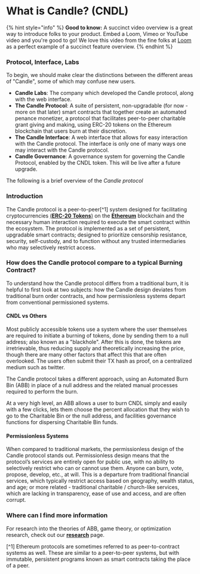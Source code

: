 # What is Candle? (CNDL)

{% hint style="info" %}
**Good to know:** A succinct video overview is a great way to introduce folks to your product. Embed a Loom, Vimeo or YouTube video and you're good to go! We love this video from the fine folks at [Loom](https://loom.com) as a perfect example of a succinct feature overview.
{% endhint %}

### Protocol, Interface, Labs

To begin, we should make clear the distinctions between the different areas of "Candle", some of which may confuse new users.

* **Candle Labs**: The company which developed the Candle protocol, along with the web interface.
* **The Candle Protocol**: A suite of persistent, non-upgradable (for now - more on that later) smart contracts that together create an automated penance monetizer, a protocol that facilitates peer-to-peer charitable grant giving and making, using ERC-20 tokens on the Ethereum blockchain that users burn at their discretion.&#x20;
* **The Candle Interface**: A web interface that allows for easy interaction with the Candle protocol. The interface is only one of many ways one may interact with the Candle protocol.
* **Candle Governance**: A governance system for governing the Candle Protocol, enabled by the CNDL token. This will be live after a future upgrade.&#x20;

The following is a brief overview of the _Candle protocol_

### Introduction

The Candle protocol is a peer-to-peer\[^1] system designed for facilitating cryptocurrencies [(**ERC-20 Tokens**)](https://ethereum.org/en/developers/docs/standards/tokens/erc-20/) on the [**Ethereum**](https://ethereum.org) blockchain and the necessary human interaction required to execute the smart contract within the ecosystem. The protocol is implemented as a set of persistent, upgradable smart contracts; designed to prioritize censorship resistance, security, self-custody, and to function without any trusted intermediaries who may selectively restrict access.



### How does the Candle protocol compare to a typical Burning Contract?

To understand how the Candle protocol differs from a traditional burn, it is helpful to first look at two subjects: how the Candle design deviates from traditional burn order contracts, and how permissionless systems depart from conventional permissioned systems.

#### CNDL vs Others

Most publicly accessible tokens use a system where the user themselves are required to initiate a burning of tokens, done by sending them to a null address; also known as a "blackhole". After this is done, the tokens are irretrievable, thus reducing supply and theoretically increasing the price, though there are many other factors that affect this that are often overlooked. The users often submit their TX hash as proof, on a centralized medium such as twitter.&#x20;

The Candle protocol takes a different approach, using an Automated Burn Bin (ABB) in place of a null address and the related manual processes required to perform the burn.

At a very high level, an ABB allows a user to burn CNDL simply and easily with a few clicks, lets them choose the percent allocation that they wish to go to the Charitable Bin or the null address, and facilities governance functions for dispersing Charitable Bin funds.&#x20;

#### Permissionless Systems

When compared to traditional markets, the permissionless design of the Candle protocol stands out. Permissionless design means that the protocol’s services are entirely open for public use, with no ability to selectively restrict who can or cannot use them. Anyone can burn, vote, propose, develop, etc., at will. This is a departure from traditional financial services, which typically restrict access based on geography, wealth status, and age; or more related - traditional charitable / church-like services, which are lacking in transparency, ease of use and access, and are often corrupt.&#x20;

### Where can I find more information

For research into the theories of ABB, game theory, or optimization research, check out our [**research**](https://docs.uniswap.org/protocol/concepts/advanced/research) page.



\[^1] Ethereum protocols are sometimes referred to as peer-to-contract systems as well. These are similar to a peer-to-peer systems, but with immutable, persistent programs known as smart contracts taking the place of a peer.
